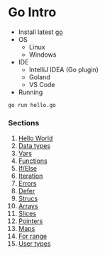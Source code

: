 



# Go Intro

* Install latest [go](https://go.dev/dl/)
* OS
  * Linux
  * Windows
* IDE
  * IntelliJ IDEA (Go plugin)
  * Goland
  * VS Code
* Running 
```
go run hello.go
```

### Sections

1. [Hello World](hello.go)
2. [Data types](datatype.go)
3. [Vars](var.go)
4. [Functions](function.go)
5. [If/Else](cond.go)
6. [Iteration](for.go)
7. [Errors](err.go)
8. [Defer](defer.go)
9. [Strucs](struct.go)
10. [Arrays](array.go)
11. [Slices](slice.go)
12. [Pointers](pointer.go)
13. [Maps](map.go)
13. [For range](for.go)
13. [User types](for.go)
